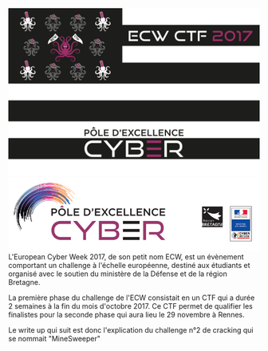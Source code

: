 <img src="logo-ecw.png"/>
<img src="ECW.png"/>
L'European Cyber Week 2017, de son petit nom ECW, est un évènement comportant un challenge à l'échelle européenne, destiné aux étudiants et organisé avec le soutien du ministère de la Défense et de la région Bretagne.

La première phase du challenge de l'ECW consistait en un CTF qui a durée 2 semaines à la fin du mois d'octobre 2017. Ce CTF permet de qualifier les finalistes pour la seconde phase qui aura lieu le 29 novembre à Rennes.

Le write up qui suit est donc l'explication du challenge n°2 de cracking qui se nommait "MineSweeper"


